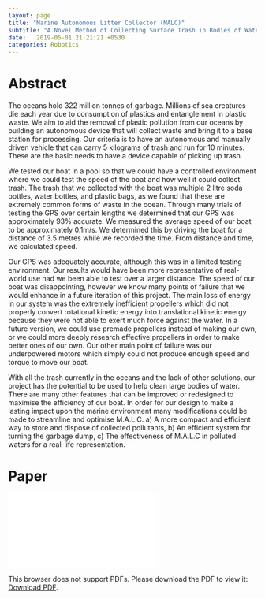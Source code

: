 ```yaml
---
layout: page
title: "Marine Autonomous Litter Collector (MALC)"
subtitle: "A Novel Method of Collecting Surface Trash in Bodies of Water"
date:   2019-05-01 21:21:21 +0530
categories: Robotics
---
```


# Abstract
The oceans hold 322 million tonnes of garbage. Millions of sea creatures die each year due to consumption of plastics and entanglement in plastic waste. We aim to aid the removal of plastic pollution from our oceans by building an autonomous device that will collect waste and bring it to a base station for processing. Our criteria is to have an autonomous and manually driven vehicle that can carry 5 kilograms of trash and run for 10 minutes. These are the basic needs to have a device capable of picking up trash. 

We tested our boat in a pool so that we could have a controlled environment where we could test the speed of the boat and how well it could collect trash. The trash that we collected with the boat was multiple 2 litre soda bottles, water bottles, and plastic bags, as we found that these are extremely common forms of waste in the ocean. Through many trials of testing the GPS over certain lengths we determined that our GPS was approximately 93% accurate. We measured the average speed of our boat to be approximately 0.1m/s. We determined this by driving the boat for a distance of 3.5 metres while we recorded the time. From distance and time, we calculated speed. 

Our GPS was adequately accurate, although this was in a limited testing environment. Our results would have been more representative of real-world use had we been able to test over a larger distance. The speed of our boat was disappointing, however we know many points of failure that we would enhance in a future iteration of this project. The main loss of energy in our system was the extremely inefficient propellers which did not properly convert rotational kinetic energy into translational kinetic energy because they were not able to exert much force against the water. In a future version, we could use premade propellers instead of making our own, or we could more deeply research effective propellers in order to make better ones of our own. Our other main point of failure was our underpowered motors which simply could not produce enough speed and torque to move our boat. 

With all the trash currently in the oceans and the lack of other solutions, our project has the potential to be used to help clean large bodies of water. There are many other features that can be improved or redesigned to maximise the efficiency of our boat. In order for our design to make a lasting impact upon the marine environment many modifications could be made to streamline and optimise M.A.L.C. a) A more compact and efficient way to store and dispose of collected pollutants, b) An efficient system for turning the garbage dump, c) The effectiveness of M.A.L.C in polluted waters for a real-life representation.

# Paper
<object data="{{'/assets/pdf/(MALC)SJWP-Reasearch-Paper.pdf' | prepend: site.baseurl}}" type="application/pdf" width="800px" height="1100px">
    <embed src="{{'/assets/pdf/(MALC)SJWP-Reasearch-Paper.pdf' | prepend: site.baseurl}}">
        <p>This browser does not support PDFs. Please download the PDF to view it: <a href="{{'/assets/pdf/(MALC)SJWP-Reasearch-Paper.pdf' | prepend: site.baseurl}}">Download PDF</a>.</p>
    </embed>
</object>